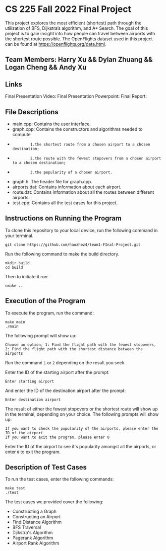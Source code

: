 # CS 225 Fall 2022 Final Project
This project explores the most efficient (shortest) path through the utilization of BFS, Dijkstra’s algorithm, and A* Search. The goal of this project is to gain insight into how people can travel between airports with the shortest route possible. The OpenFlights dataset used in this project can be found at https://openflights.org/data.html.

## Team Members: Harry Xu && Dylan Zhuang && Logan Cheng && Andy Xu

## Links
Final Presentation Video: 
Final Presentation Powerpoint:
Final Report:

## File Descriptions
* main.cpp: Contains the user interface.
* graph.cpp: Contains the constructors and algorithms needed to compute
*             1.the shortest route from a chosen airport to a chosen destination;
*             2.the route with the fewest stopovers from a chosen airport to a chosen destination;
*             3.the popularity of a chosen airport.
* graph.h: The header file for graph.cpp.
* airports.dat: Contains information about each airport.
* route.dat: Contains information about all the routes between different airports.
* test.cpp: Contains all the test cases for this project.

## Instructions on Running the Program

To clone this repository to your local device, run the following command in your terminal.
```
git clone https://github.com/haozhez4/team1-FInal-Project.git
```

Run the following command to make the build directory.
```
mkdir build
cd build
```

Then to initiate it run:
```
cmake ..
```
## Execution of the Program

To execute the program, run the command:
```
make main
./main
```

The following prompt will show up:
```
Choose an option, 1: Find the flight path with the fewest stopovers, 2: Find the flight path with the shortest distance between the airports
```
Run the command ``` 1 ``` or ``` 2 ``` depending on the result you seek.

Enter the ID of the starting airport after the prompt:
```
Enter starting airport
```

And enter the ID of the destination airport after the prompt:
```
Enter destination airport
```

The result of either the fewest stopovers or the shortest route will show up in the terminal, depending on your choice. The following prompts will show up:
```
If you want to check the popularity of the airports, please enter the ID of the airport
If you want to exit the program, please enter 0
```

Enter the ID of the airport to see it's popularity amongst all the airports, or enter ``` 0 ``` to exit the program.

## Description of Test Cases

To run the test cases, enter the following commands:
```
make test
./test
```
The test cases we provided cover the following:
* Constructing a Graph
* Constructing an Airport
* Find Distance Algorithm
* BFS Traversal
* Djikstra's Algorithm
* Pagerank Algorithm
* Airport Rank Algorithm
